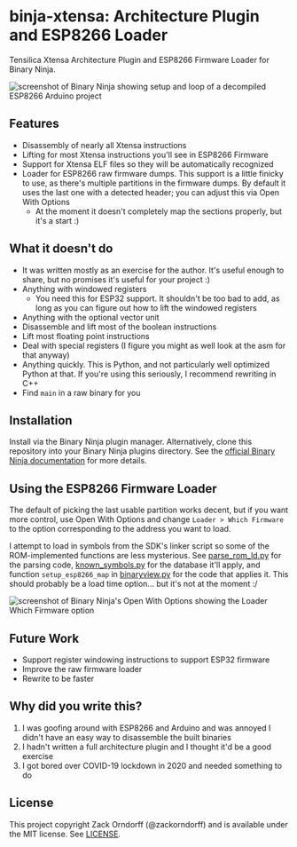 # binja-xtensa: Architecture Plugin and ESP8266 Loader

Tensilica Xtensa Architecture Plugin and ESP8266 Firmware Loader for Binary
Ninja.

![screenshot of Binary Ninja showing setup and loop of a decompiled ESP8266
Arduino project](screenshots/hero.png)

## Features

* Disassembly of nearly all Xtensa instructions
* Lifting for most Xtensa instructions you'll see in ESP8266 Firmware
* Support for Xtensa ELF files so they will be automatically recognized
* Loader for ESP8266 raw firmware dumps. This support is a little finicky to
  use, as there's multiple partitions in the firmware dumps. By default it uses
  the last one with a detected header; you can adjust this via Open With
  Options
    * At the moment it doesn't completely map the sections properly, but it's a
      start :)

## What it doesn't do

* It was written mostly as an exercise for the author. It's useful enough to
  share, but no promises it's useful for your project :)
* Anything with windowed registers
    * You need this for ESP32 support. It shouldn't be too bad to add, as long
      as you can figure out how to lift the windowed registers
* Anything with the optional vector unit
* Disassemble and lift most of the boolean instructions
* Lift most floating point instructions
* Deal with special registers (I figure you might as well look at the asm
  for that anyway)
* Anything quickly. This is Python, and not particularly well optimized Python
  at that. If you're using this seriously, I recommend rewriting in C++
* Find `main` in a raw binary for you

## Installation

Install via the Binary Ninja plugin manager. Alternatively, clone this
repository into your Binary Ninja plugins directory. See the [official Binary
Ninja documentation](https://docs.binary.ninja/guide/plugins.html) for more
details.

## Using the ESP8266 Firmware Loader

The default of picking the last usable partition works decent, but if you want
more control, use Open With Options and change `Loader > Which Firmware` to the
option corresponding to the address you want to load.

I attempt to load in symbols from the SDK's linker script so some of the
ROM-implemented functions are less mysterious. See
[parse_rom_ld.py](binja_xtensa/parse_rom_ld.py) for the parsing code,
[known_symbols.py](binja_xtensa/known_symbols.py) for the database it'll apply,
and function `setup_esp8266_map` in
[binaryview.py](binja_xtensa/binaryview.py#L17) for the code that applies it.
This should probably be a load time option... but it's not at the moment :/

![screenshot of Binary Ninja's Open With Options showing the Loader Which
Firmware option](screenshots/open-with-options.png)

## Future Work

* Support register windowing instructions to support ESP32 firmware
* Improve the raw firmware loader
* Rewrite to be faster

## Why did you write this?

1. I was goofing around with ESP8266 and Arduino and was annoyed I didn't have
   an easy way to disassemble the built binaries
2. I hadn't written a full architecture plugin and I thought it'd be a good
   exercise
3. I got bored over COVID-19 lockdown in 2020 and needed something to do

## License

This project copyright Zack Orndorff (@zackorndorff) and is available under the
MIT license. See [LICENSE](LICENSE).
